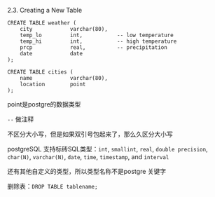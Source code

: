 2.3. Creating a New Table

```
CREATE TABLE weather (
    city            varchar(80),
    temp_lo         int,           -- low temperature
    temp_hi         int,           -- high temperature
    prcp            real,          -- precipitation
    date            date
);
```

```
CREATE TABLE cities (
    name            varchar(80),
    location        point
);
```

point是postgre的数据类型

`--` 做注释

不区分大小写，但是如果双引号包起来了，那么久区分大小写

postgreSQL 支持标砖SQL类型：`int`, `smallint`, `real`, `double precision`, `char(N)`, `varchar(N)`, `date`, `time`, `timestamp`, and `interval`

还有其他自定义的类型，所以类型名称不是postgre 关键字

删除表：`DROP TABLE tablename;`
